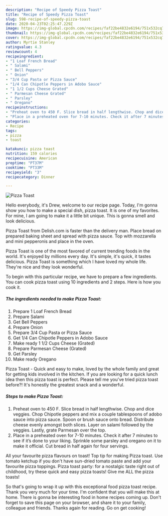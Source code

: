 ```yaml
---
description: "Recipe of Speedy Pizza Toast"
title: "Recipe of Speedy Pizza Toast"
slug: 598-recipe-of-speedy-pizza-toast
date: 2020-04-23T02:25:47.229Z
image: https://img-global.cpcdn.com/recipes/faf22be4832e6194/751x532cq70/pizza-toast-recipe-main-photo.jpg
thumbnail: https://img-global.cpcdn.com/recipes/faf22be4832e6194/751x532cq70/pizza-toast-recipe-main-photo.jpg
cover: https://img-global.cpcdn.com/recipes/faf22be4832e6194/751x532cq70/pizza-toast-recipe-main-photo.jpg
author: Myrtie Stanley
ratingvalue: 4.3
reviewcount: 4
recipeingredient:
- "1 Loaf French Bread"
- " Salami"
- " Bell Peppers"
- " Onion"
- "3/4 Cup Pasta or Pizza Sauce"
- "1/4 Can Chipotle Peppers in Adobo Sauce"
- "1 1/2 Cups Cheese Grated"
- " Parmesan Cheese Grated"
- " Parsley"
- " Oregano"
recipeinstructions:
- "Preheat oven to 450 F. Slice bread in half lengthwise. Chop and dice veggies. Chop Chipotle peppers and mix a couple tablespoons of adobo sauce into pizza sauce. Spoon or brush sauce onto bread. Distribute cheese evenly amongst both slices. Layer on salami followed by the veggies. Lastly, grate Parmesan over the top."
- "Place in a preheated oven for 7-10 minutes. Check it after 7 minutes to see if it’s done to your liking. Sprinkle some parsley and oregano on it to make it official. Cut bread in half again for four servings."
categories:
- Recipe
tags:
- pizza
- toast

katakunci: pizza toast 
nutrition: 159 calories
recipecuisine: American
preptime: "PT37M"
cooktime: "PT33M"
recipeyield: "3"
recipecategory: Dinner

---
```



![Pizza Toast](https://img-global.cpcdn.com/recipes/faf22be4832e6194/751x532cq70/pizza-toast-recipe-main-photo.jpg)

Hello everybody, it's Drew, welcome to our recipe page. Today, I'm gonna show you how to make a special dish, pizza toast. It is one of my favorites. For mine, I am going to make it a little bit unique. This is gonna smell and look delicious.

Pizza Toast from Delish.com is faster than the delivery man. Place bread on prepared baking sheet and spread with pizza sauce. Top with mozzarella and mini pepperonis and place in the oven.

Pizza Toast is one of the most favored of current trending foods in the world. It's enjoyed by millions every day. It's simple, it's quick, it tastes delicious. Pizza Toast is something which I have loved my whole life. They're nice and they look wonderful.


To begin with this particular recipe, we have to prepare a few ingredients. You can cook pizza toast using 10 ingredients and 2 steps. Here is how you cook it.

<!--inarticleads1-->

##### The ingredients needed to make Pizza Toast:

1. Prepare 1 Loaf French Bread
1. Prepare  Salami
1. Get  Bell Peppers
1. Prepare  Onion
1. Prepare 3/4 Cup Pasta or Pizza Sauce
1. Get 1/4 Can Chipotle Peppers in Adobo Sauce
1. Make ready 1 1/2 Cups Cheese (Grated)
1. Prepare  Parmesan Cheese (Grated)
1. Get  Parsley
1. Make ready  Oregano


Pizza Toast - Quick and easy to make, loved by the whole family and great for getting kids involved in the kitchen. If you are looking for a quick lunch idea then this pizza toast is perfect. Please tell me you&#39;ve tried pizza toast before?! It&#39;s honestly the greatest snack and a wonderful. 

<!--inarticleads2-->

##### Steps to make Pizza Toast:

1. Preheat oven to 450 F. Slice bread in half lengthwise. Chop and dice veggies. Chop Chipotle peppers and mix a couple tablespoons of adobo sauce into pizza sauce. Spoon or brush sauce onto bread. Distribute cheese evenly amongst both slices. Layer on salami followed by the veggies. Lastly, grate Parmesan over the top.
1. Place in a preheated oven for 7-10 minutes. Check it after 7 minutes to see if it’s done to your liking. Sprinkle some parsley and oregano on it to make it official. Cut bread in half again for four servings.


All your favourite pizza flavours on toast! Top tip for making Pizza toast. Use tomato ketchup if you don&#39;t have sun-dried tomato paste and add your favourite pizza toppings. Pizza toast party: for a nostalgic taste right out of childhood, try these quick and easy pizza toasts! Give me ALL the pizza toasts! 

So that's going to wrap it up with this exceptional food pizza toast recipe. Thank you very much for your time. I'm confident that you will make this at home. There is gonna be interesting food in home recipes coming up. Don't forget to save this page on your browser, and share it to your family, colleague and friends. Thanks again for reading. Go on get cooking!
